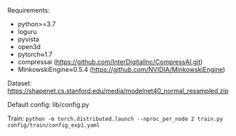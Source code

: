 Requirements: 

- python>=3.7
- loguru
- pyvista
- open3d
- pytorch≈1.7
- compressai (https://github.com/InterDigitalInc/CompressAI.git)
- MinkowskiEngine≈0.5.4 (https://github.com/NVIDIA/MinkowskiEngine)

Dataset: https://shapenet.cs.stanford.edu/media/modelnet40_normal_resampled.zip

Default config: lib/config.py

Train: `python -m torch.distributed.launch --nproc_per_node 2 train.py config/train/config_exp1.yaml`


